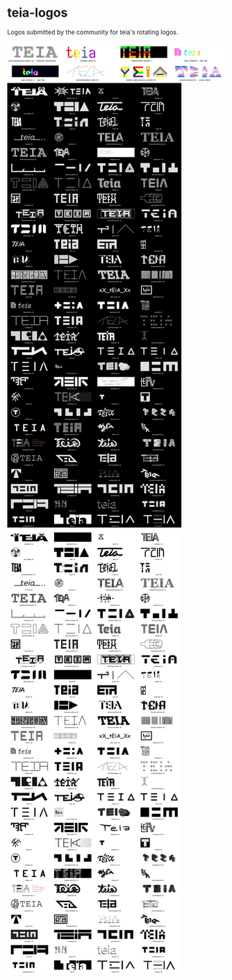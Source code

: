 # teia-logos

Logos submitted by the community for teia's rotating logos.

![pride](dist/contact-sheet/pride.png)
![dark](dist/contact-sheet/dark.png)
![light](dist/contact-sheet/light.png)
